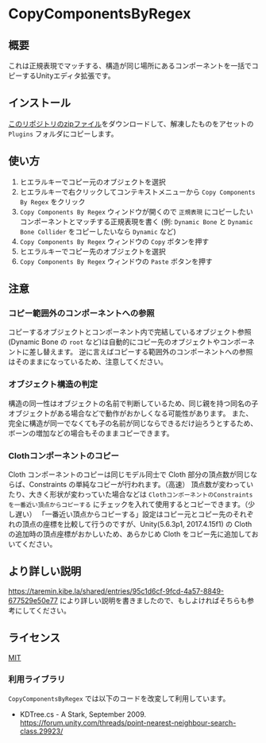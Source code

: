 # CopyComponentsByRegex

## 概要

これは正規表現でマッチする、構造が同じ場所にあるコンポーネントを一括でコピーするUnityエディタ拡張です。

## インストール

[このリポジトリのzipファイル](https://github.com/Taremin/CopyComponentsByRegex/archive/master.zip)をダウンロードして、解凍したものをアセットの `Plugins` フォルダにコピーします。


## 使い方

1. ヒエラルキーでコピー元のオブジェクトを選択
2. ヒエラルキーで右クリックしてコンテキストメニューから `Copy Components By Regex` をクリック
3. `Copy Components By Regex` ウィンドウが開くので `正規表現` にコピーしたいコンポーネントとマッチする正規表現を書く
   (例: `Dynamic Bone` と `Dynamic Bone Collider` をコピーしたいなら `Dynamic` など)
4. `Copy Components By Regex` ウィンドウの `Copy` ボタンを押す
5. ヒエラルキーでコピー先のオブジェクトを選択
6. `Copy Components By Regex` ウィンドウの `Paste` ボタンを押す


## 注意

### コピー範囲外のコンポーネントへの参照

コピーするオブジェクトとコンポーネント内で完結しているオブジェクト参照(Dynamic Bone の `root` など)は自動的にコピー先のオブジェクトやコンポーネントに差し替えます。
逆に言えばコピーする範囲外のコンポーネントへの参照はそのままになっているため、注意してください。

### オブジェクト構造の判定

構造の同一性はオブジェクトの名前で判断しているため、同じ親を持つ同名の子オブジェクトがある場合などで動作がおかしくなる可能性があります。
また、完全に構造が同一でなくても子の名前が同じならできるだけ辿ろうとするため、ボーンの増加などの場合もそのままコピーできます。

### Clothコンポーネントのコピー

Cloth コンポーネントのコピーは同じモデル同士で Cloth 部分の頂点数が同じならば、Constraints の単純なコピーが行われます。（高速）
頂点数が変わっていたり、大きく形状が変わっていた場合などは `ClothコンポーネントのConstraintsを一番近い頂点からコピーする` にチェックを入れて使用するとコピーできます。（少し遅い）
「一番近い頂点からコピーする」設定はコピー元とコピー先のそれぞれの頂点の座標を比較して行うのですが、Unity(5.6.3p1, 2017.4.15f1) の Cloth の追加時の頂点座標がおかしいため、あらかじめ Cloth をコピー先に追加しておいてください。


## より詳しい説明

https://taremin.kibe.la/shared/entries/95c1d6cf-9fcd-4a57-8849-677529e50e77 により詳しい説明を書きましたので、もしよければそちらも参考にしてください。


## ライセンス

[MIT](./LICENSE)

### 利用ライブラリ

`CopyComponentsByRegex` では以下のコードを改変して利用しています。

- KDTree.cs - A Stark, September 2009. https://forum.unity.com/threads/point-nearest-neighbour-search-class.29923/
